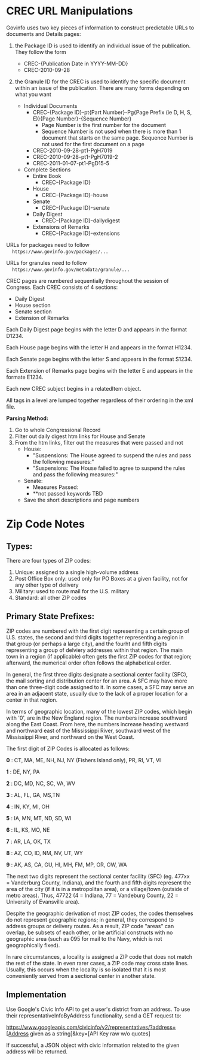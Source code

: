 # CREC URL Manipulations
Govinfo uses two key pieces of information to construct predictable URLs to documents and Details pages:
1. the Package ID is used to identify an individual issue of the publication. They follow the form
    - CREC-{Publication Date in YYYY-MM-DD} 
    - CREC-2010-09-28

2. the Granule ID for the CREC is used to identify the specific document within an issue of the publication. There are many forms depending on what you want
    - Individual Documents
        - CREC-{Package ID}-pt{Part Number}-Pg{Page Prefix (ie D, H, S, E)}{Page Number}-{Sequence Number}
            - Page Number is the first number for the document
            - Sequence Number is not used when there is more than 1 document that starts on the same page. Sequence Number is not used for the first document on a page
        - CREC-2010-09-28-pt1-PgH7019
        - CREC-2010-09-28-pt1-PgH7019-2
        - CREC-2011-01-07-pt1-PgD15-5
    - Complete Sections
        - Entire Book
            - CREC-{Package ID}
        - House
            - CREC-{Package ID}-house
        - Senate
            - CREC-{Package ID}-senate
        - Daily Digest
            - CREC-{Package ID}-dailydigest
        - Extensions of Remarks
            - CREC-{Package ID}-extensions
                    

URLs for packages need to follow  
&nbsp;&nbsp;&nbsp;&nbsp;``` https://www.govinfo.gov/packages/... ```

URLs for granules need to follow  
&nbsp;&nbsp;&nbsp;&nbsp;``` https://www.govinfo.gov/metadata/granule/... ```

CREC pages are numbered sequentially throughout the session of Congress. Each CREC consists of 4 sections:
- Daily Digest
- House section
- Senate section
- Extension of Remarks

Each Daily Digest page begins with the letter D and appears in the format D1234. 

Each House page begins with the letter H and appears in the format H1234.

Each Senate page begins with the letter S and appears in the format S1234.

Each Extension of Remarks page begins with the letter E and appears in the formate E1234.

Each new CREC subject begins in a relatedItem object.

All tags in a level are lumped together regardless of their ordering in the xml file.

**Parsing Method:**

1. Go to whole Congressional Record
2. Filter out daily digest htm links for House and Senate
3. From the htm links, filter out the measures that were passed and not
    - House:
        - "Suspensions: The House agreed to suspend the rules and pass the following measures:"
        - "Suspensions: The House failed to agree to suspend the rules and pass the following measures:"
    - Senate:
        - Measures Passed:
        - **not passed keywords TBD
    - Save the short descriptions and page numbers 

# Zip Code Notes
## **Types:**

There are four types of ZIP codes: 

1. Unique: assigned to a single high-volume address
2. Post Office Box only: used only for PO Boxes at a given facility, not for any other type of delivery
3. Military: used to route mail for the U.S. military
4. Standard: all other ZIP codes

## **Primary State Prefixes:**

ZIP codes are numbered with the first digit representing a certain group of U.S. states, the second and third digits together representing a region in that group (or perhaps a large city), and the fourht and fifth digits representing a group of delviery addresses within that region. The main town in a region (if applicable) often gets the first ZIP codes for that region; afterward, the numerical order often follows the alphabetical order.

In general, the first three digits designate a sectional center facility (SFC), the mail sorting and distribution center for an area. A SFC may have more than one three-digit code assigned to it. In some cases, a SFC may serve an area in an adjacent state, usually due to the lack of a proper location for a center in that region. 

In terms of geographic location, many of the lowest ZIP codes, which begin with '0', are in the New England region. The numbers increase southward along the East Coast. From here, the numbers increase heading westward and northward east of the Mississippi River, southward west of the Mississippi River, and northward on the West Coast.

The first digit of ZIP Codes is allocated as follows:

**0** : CT, MA, ME, NH, NJ, NY (Fishers Island only), PR, RI, VT, VI

**1** : DE, NY, PA

**2** : DC, MD, NC, SC, VA, WV

**3** : AL, FL, GA, MS,TN

**4** : IN, KY, MI, OH

**5** : IA, MN, MT, ND, SD, WI

**6** : IL, KS, MO, NE

**7** : AR, LA, OK, TX

**8** : AZ, CO, ID, NM, NV, UT, WY

**9** : AK, AS, CA, GU, HI, MH, FM, MP, OR, OW, WA
            

The next two digits represent the sectional center facility (SFC) (eg. 477xx = Vanderburg County, Indiana), and the fourth and fifth digits represent the area of the city (if it is in a metropolitan area), or a village/town (outside of metro areas). Thus, 47722 (4 = Indiana, 77 = Vandeburg County, 22 = University of Evansville area).

Despite the geographic derivation of most ZIP codes, the codes themselves do not represent geographic regions; in general, they correspond to address groups or delivery routes. As a result, ZIP code "areas" can overlap, be subsets of each other, or be artificial constructs with no geographic area (such as 095 for mail to the Navy, which is not geographically fixed). 

In rare circumstances, a locality is assigned a ZIP code that does not match the rest of the state. In even rarer cases, a ZIP code may cross state lines. Usually, this occurs when the locality is so isolated that it is most conveniently served from a sectional center in another state.

## **Implementation**
Use Google's Civic Info API to get a user's district from an address. To use their representativeInfoByAddress functionality, send a GET request to:

https://www.googleapis.com/civicinfo/v2/representatives/?address=[Address given as a string]&key=[API Key raw w/o quotes]

If successful, a JSON object with civic information related to the given address will be returned.
